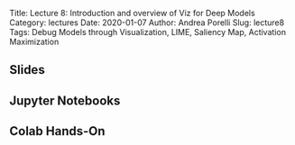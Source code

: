 Title: Lecture 8: Introduction and overview of Viz for Deep Models
Category: lectures
Date: 2020-01-07
Author: Andrea Porelli
Slug: lecture8
Tags: Debug Models through Visualization, LIME, Saliency Map, Activation Maximization


## Slides
<!--

- [Lecture 8: Introduction and overview of Viz for Deep Models]({attach}presentation/lecture8.slides.html) 
-->

## Jupyter Notebooks

<!--
- [Lecture 8: Introduction and overview of Viz for Deep Models]({filename}notebook/lecture8.ipynb)
--> 

## Colab Hands-On
<!--
- [Lecture 8: Introduction and overview of Viz for Deep Models](https://colab.research.google.com/drive/149Nt0DI1x_oYXp8rcZ-37boLeEMgl6O_#scrollTo=7Wp6X6T5bjB0)
-->